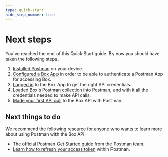 ```yaml
---
type: quick-start
hide_step_number: true
---
```


<!-- alex disable postman-postwoman -->

# Next steps

You've reached the end of this Quick Start guide. By now you should have taken
the following steps.

1. [Installed Postman](g://tooling/postman/quick-start/install-postman/)
   on your device.
2. [Configured a Box App](g://tooling/postman/quick-start/configure-box-app/) in
   order to be able to authenticate a Postman App for accessing Box.
3. [Logged in](g://tooling/postman/quick-start/log-in-to-box/) to the Box App to
   get the right API credentials.
4. [Loaded Box's Postman
   collection](g://tooling/postman/quick-start/load-postman-collection/) into
   Postman, and with it all the credentials needed to make API calls.
5. [Made your first API call](g://tooling/postman/quick-start/make-api-call/)
   to the Box API with Postman.

## Next things to do

We recommend the following resource for anyone who wants to learn more about
using Postman with the Box API.

* [The official Postman Get Started
  guide](https://learning.getpostman.com/getting-started/) from the Postman
  team.
* [Learn how to refresh your access token](g://tooling/postman/refresh) within Postman.
